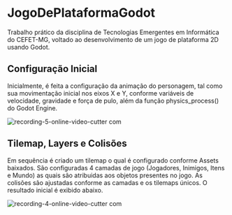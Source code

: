 # JogoDePlataformaGodot
Trabalho prático da disciplina de Tecnologias Emergentes em Informática do CEFET-MG, voltado ao desenvolvimento de um jogo de plataforma 2D usando Godot.

## Configuração Inicial
Inicialmente, é feita a configuração da animação do personagem, tal como sua movimentação inicial nos eixos X e Y, conforme variáveis de velocidade, gravidade e força de pulo, além da função physics_process() do Godot Engine.

![recording-_5_-_online-video-cutter com_](https://user-images.githubusercontent.com/51242342/149674172-5d59afb9-db0c-481b-9c1c-fde2c1b3d3a4.gif)

## Tilemap, Layers e Colisões
Em sequência é criado um tilemap o qual é configurado conforme Assets baixados. São configuradas 4 camadas de jogo (Jogadores, Inimigos, Itens e Mundo) as quais são atribuidas aos objetos presentes no jogo. As colisões são ajustadas conforme as camadas e os tilemaps únicos. O resultado inicial é exibido abaixo.  

![recording-_4_-_online-video-cutter com_](https://user-images.githubusercontent.com/51242342/149676634-7bfd11fb-4ea6-4bc0-9c4f-0fa4335fd48c.gif)
